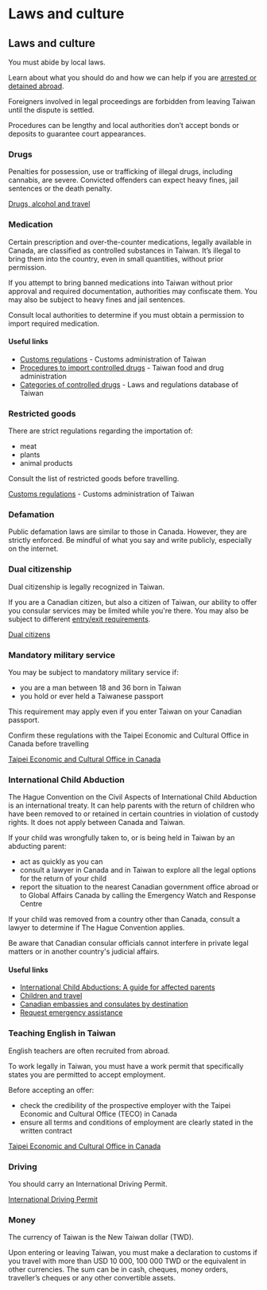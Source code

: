 # Laws and culture

## Laws and culture

You must abide by local laws.

Learn about what you should do and how we can help if you are [arrested or detained abroad](http://travel.gc.ca/assistance/emergency-info/arrest-detention).

Foreigners involved in legal proceedings are forbidden from leaving Taiwan until the dispute is settled.

Procedures can be lengthy and local authorities don’t accept bonds or deposits to guarantee court appearances.

### Drugs

Penalties for possession, use or trafficking of illegal drugs, including cannabis, are severe. Convicted offenders can expect heavy fines, jail sentences or the death penalty.

[Drugs, alcohol and travel](https://travel.gc.ca/travelling/health-safety/drugs)

### Medication

Certain prescription and over-the-counter medications, legally available in Canada, are classified as controlled substances in Taiwan. It’s illegal to bring them into the country, even in small quantities, without prior permission.

If you attempt to bring banned medications into Taiwan without prior approval and required documentation, authorities may confiscate them. You may also be subject to heavy fines and jail sentences.

Consult local authorities to determine if you must obtain a permission to import required medication.

#### Useful links

* [Customs regulations](https://eweb.customs.gov.tw/) - Customs administration of Taiwan
* [Procedures to import controlled drugs](https://www.fda.gov.tw/ENG/lawContent.aspx?cid=5061&id=3079) - Taiwan food and drug administration
* [Categories of controlled drugs](https://law.moj.gov.tw/Eng/LawClass/LawAll.aspx?PCode=C0000008) - Laws and regulations database of Taiwan

### Restricted goods

There are strict regulations regarding the importation of:

* meat
* plants
* animal products

Consult the list of restricted goods before travelling.

[Customs regulations](https://eweb.customs.gov.tw/) - Customs administration of Taiwan

### Defamation

Public defamation laws are similar to those in Canada. However, they are strictly enforced. Be mindful of what you say and write publicly, especially on the internet.

### Dual citizenship

Dual citizenship is legally recognized in Taiwan.

If you are a Canadian citizen, but also a citizen of Taiwan, our ability to offer you consular services may be limited while you're there. You may also be subject to different [entry/exit requirements](#entryexit).

[Dual citizens](http://travel.gc.ca/travelling/documents/dual-citizenship)

### Mandatory military service

You may be subject to mandatory military service if:

* you are a man between 18 and 36 born in Taiwan
* you hold or ever held a Taiwanese passport

This requirement may apply even if you enter Taiwan on your Canadian passport.

Confirm these regulations with the Taipei Economic and Cultural Office in Canada before travelling

[Taipei Economic and Cultural Office in Canada](https://www.roc-taiwan.org/ca_en/index.html)

### International Child Abduction

The Hague Convention on the Civil Aspects of International Child Abduction is an international treaty. It can help parents with the return of children who have been removed to or retained in certain countries in violation of custody rights. It does not apply between Canada and Taiwan.

If your child was wrongfully taken to, or is being held in Taiwan by an abducting parent:

* act as quickly as you can
* consult a lawyer in Canada and in Taiwan to explore all the legal options for the return of your child
* report the situation to the nearest Canadian government office abroad or to Global Affairs Canada by calling the Emergency Watch and Response Centre

If your child was removed from a country other than Canada, consult a lawyer to determine if The Hague Convention applies.

Be aware that Canadian consular officials cannot interfere in private legal matters or in another country's judicial affairs.

#### Useful links

* [International Child Abductions: A guide for affected parents](https://travel.gc.ca/travelling/publications/international-child-abductions)
* [Children and travel](https://travel.gc.ca/travelling/children)
* [Canadian embassies and consulates by destination](https://travel.gc.ca/assistance/embassies-consulates)
* [Request emergency assistance](https://travel.gc.ca/assistance/emergency-assistance)

### Teaching English in Taiwan

English teachers are often recruited from abroad.

To work legally in Taiwan, you must have a work permit that specifically states you are permitted to accept employment.

Before accepting an offer:

* check the credibility of the prospective employer with the Taipei Economic and Cultural Office (TECO) in Canada
* ensure all terms and conditions of employment are clearly stated in the written contract

[Taipei Economic and Cultural Office in Canada](https://www.roc-taiwan.org/ca_en/index.html)

### Driving

You should carry an International Driving Permit.

[International Driving Permit](https://travel.gc.ca/travelling/documents/international-driving-permit)

### Money

The currency of Taiwan is the New Taiwan dollar (TWD).

Upon entering or leaving Taiwan, you must make a declaration to customs if you travel with more than USD 10 000, 100 000 TWD or the equivalent in other currencies. The sum can be in cash, cheques, money orders, traveller’s cheques or any other convertible assets.